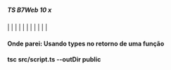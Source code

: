 ##### TS B7Web 10 x

|   |   |   |   |   |   |   |   |   |   |

#### Onde parei: Usando types no retorno de uma função

#### tsc src/script.ts --outDir public
